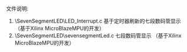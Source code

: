 文件说明:
1. \SevenSegmentLED\LED_Interrupt.c    基于定时器刷新的七段数码管显示 （基于Xilinx MicroBlazeMPU的开发）
2. \SevenSegmentLED\sevensegmentLed.c  七段数码管显示 （基于Xilinx MicroBlazeMPU的开发）
